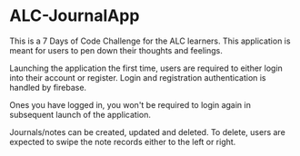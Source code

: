 # ALC-JournalApp
This is a 7 Days of Code Challenge for the ALC learners.
This application is meant for users to pen down their thoughts and feelings.

Launching the application the first time, users are required to either login into their account or register. 
Login and registration authentication is handled by firebase.

Ones you have logged in, you won't be required to login again in subsequent launch of the application. 

Journals/notes can be created, updated and deleted. To delete, users are expected to swipe the note records either to the left or right.
